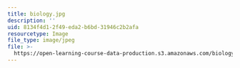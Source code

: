 ```yaml
---
title: biology.jpg
description: ''
uid: 8134f4d1-2f49-eda2-b6bd-31946c2b2afa
resourcetype: Image
file_type: image/jpeg
file: >-
  https://open-learning-course-data-production.s3.amazonaws.com/biology/8134f4d12f49eda2b6bd31946c2b2afa_biology.jpg
---
```

